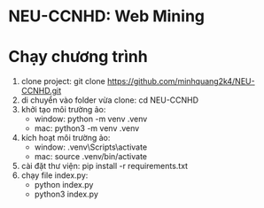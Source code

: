 # NEU-CCNHD: Web Mining

# Chạy chương trình
1. clone project: git clone https://github.com/minhquang2k4/NEU-CCNHD.git
2. di chuyển vào folder vừa clone: cd NEU-CCNHD
3. khởi tạo môi trường ảo:
   + window: python -m venv .venv
   + mac: python3 -m venv .venv
6. kích hoạt môi trường ảo:
   + window: .venv\Scripts\activate
   + mac: source .venv/bin/activate
7. cài đặt thư viện: pip install -r requirements.txt
8. chạy file index.py:
   + python index.py
   + python3 index.py
